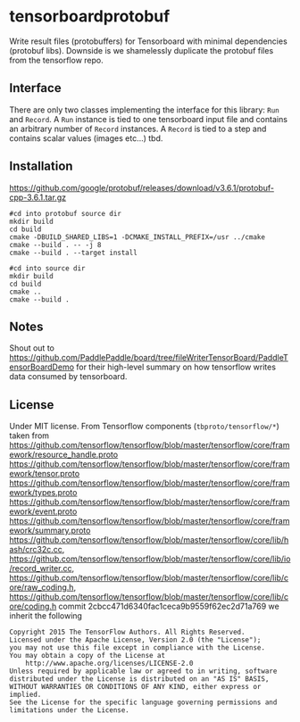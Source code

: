 # tensorboardprotobuf
Write result files (protobuffers) for Tensorboard with minimal dependencies (protobuf libs). Downside is we shamelessly duplicate the
protobuf files from the tensorflow repo.

## Interface
There are only two classes implementing the interface for this library: `Run` and `Record`. A `Run` instance is tied to one tensorboard input file and contains an arbitrary number of `Record` instances. A `Record` is tied to a step and contains scalar values (images etc...) tbd.


## Installation
https://github.com/google/protobuf/releases/download/v3.6.1/protobuf-cpp-3.6.1.tar.gz
```
#cd into protobuf source dir
mkdir build
cd build
cmake -DBUILD_SHARED_LIBS=1 -DCMAKE_INSTALL_PREFIX=/usr ../cmake
cmake --build . -- -j 8
cmake --build . --target install
```
```
#cd into source dir
mkdir build
cd build
cmake ..
cmake --build .
```

## Notes

Shout out to https://github.com/PaddlePaddle/board/tree/fileWriterTensorBoard/PaddleTensorBoardDemo for their high-level summary on how tensorflow writes data consumed by tensorboard.

## License

Under MIT license. From Tensorflow components (`tbproto/tensorflow/*`) taken from 
https://github.com/tensorflow/tensorflow/blob/master/tensorflow/core/framework/resource_handle.proto
https://github.com/tensorflow/tensorflow/blob/master/tensorflow/core/framework/tensor.proto
https://github.com/tensorflow/tensorflow/blob/master/tensorflow/core/framework/types.proto
https://github.com/tensorflow/tensorflow/blob/master/tensorflow/core/framework/event.proto
https://github.com/tensorflow/tensorflow/blob/master/tensorflow/core/framework/summary.proto
https://github.com/tensorflow/tensorflow/blob/master/tensorflow/core/lib/hash/crc32c.cc, https://github.com/tensorflow/tensorflow/blob/master/tensorflow/core/lib/io/record_writer.cc, https://github.com/tensorflow/tensorflow/blob/master/tensorflow/core/lib/core/raw_coding.h, https://github.com/tensorflow/tensorflow/blob/master/tensorflow/core/lib/core/coding.h
commit 2cbcc471d6340fac1ceca9b9559f62ec2d71a769 we inherit the following 

```
Copyright 2015 The TensorFlow Authors. All Rights Reserved.
Licensed under the Apache License, Version 2.0 (the "License");
you may not use this file except in compliance with the License.
You may obtain a copy of the License at
    http://www.apache.org/licenses/LICENSE-2.0
Unless required by applicable law or agreed to in writing, software
distributed under the License is distributed on an "AS IS" BASIS,
WITHOUT WARRANTIES OR CONDITIONS OF ANY KIND, either express or implied.
See the License for the specific language governing permissions and
limitations under the License.
```
